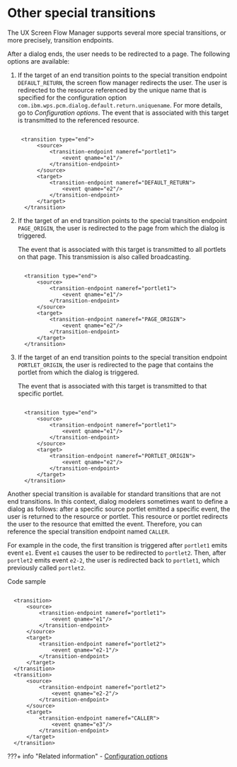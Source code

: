 # Other special transitions

The UX Screen Flow Manager supports several more special transitions, or more precisely, transition endpoints.

After a dialog ends, the user needs to be redirected to a page. The following options are available:

1.  If the target of an end transition points to the special transition endpoint `DEFAULT_RETURN`, the screen flow manager redirects the user. The user is redirected to the resource referenced by the unique name that is specified for the configuration option `com.ibm.wps.pcm.dialog.default.return.uniquename`. For more details, go to *Configuration options*. The event that is associated with this target is transmitted to the referenced resource.

    ```
    
     <transition type="end">
          <source>
              <transition-endpoint nameref="portlet1">
                  <event qname="e1"/>
              </transition-endpoint>
          </source>
          <target>
              <transition-endpoint nameref="DEFAULT_RETURN">
                  <event qname="e2"/>
              </transition-endpoint>
          </target>
      </transition>
    ```

2.  If the target of an end transition points to the special transition endpoint `PAGE_ORIGIN`, the user is redirected to the page from which the dialog is triggered.

    The event that is associated with this target is transmitted to all portlets on that page. This transmission is also called broadcasting.

    ```
    
      <transition type="end">
          <source>
              <transition-endpoint nameref="portlet1">
                  <event qname="e1"/>
              </transition-endpoint>
          </source>
          <target>
              <transition-endpoint nameref="PAGE_ORIGIN">
                  <event qname="e2"/>
              </transition-endpoint>
          </target>
      </transition>
    
    ```

3.  If the target of an end transition points to the special transition endpoint `PORTLET_ORIGIN`, the user is redirected to the page that contains the portlet from which the dialog is triggered.

    The event that is associated with this target is transmitted to that specific portlet.

    ```
    
      <transition type="end">
          <source>
              <transition-endpoint nameref="portlet1">
                  <event qname="e1"/>
              </transition-endpoint>
          </source>
          <target>
              <transition-endpoint nameref="PORTLET_ORIGIN">
                  <event qname="e2"/>
              </transition-endpoint>
          </target>
      </transition>
    
    ```


Another special transition is available for standard transitions that are not end transitions. In this context, dialog modelers sometimes want to define a dialog as follows: after a specific source portlet emitted a specific event, the user is returned to the resource or portlet. This resource or portlet redirects the user to the resource that emitted the event. Therefore, you can reference the special transition endpoint named `CALLER`.

For example in the code, the first transition is triggered after `portlet1` emits event `e1`. Event `e1` causes the user to be redirected to `portlet2`. Then, after `portlet2` emits event `e2-2`, the user is redirected back to `portlet1`, which previously called `portlet2`.

Code sample

```

  <transition>
      <source>
          <transition-endpoint nameref="portlet1">
              <event qname="e1"/>
          </transition-endpoint>
      </source>
      <target>
          <transition-endpoint nameref="portlet2">
              <event qname="e2-1"/>
          </transition-endpoint>
      </target>
  </transition>
  <transition>
      <source>
          <transition-endpoint nameref="portlet2">
              <event qname="e2-2"/>
          </transition-endpoint>
      </source>
      <target>
          <transition-endpoint nameref="CALLER">
              <event qname="e3"/>
          </transition-endpoint>
      </target>
  </transition>

```

???+ info "Related information"
    -   [Configuration options](../../../cfg_opt.md)

